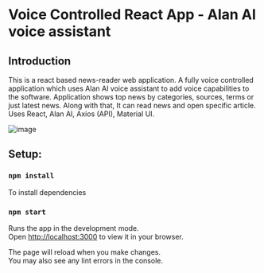# Voice Controlled React App - Alan AI voice assistant
## Introduction
This is a react based news-reader web application. A fully voice controlled application which uses Alan AI voice assistant to add voice capabilities to the software. Application shows top news by categories, sources, terms or just latest news. Along with that, It can read news and open specific article. Uses React, Alan AI, Axios (API), Material UI.

![image](https://github.com/tanvi-radia/Voice-controlled-react-news-reader-app/assets/139433835/96eaa310-3969-4cbb-b2cf-1be17c4b1f04)

## Setup:
### `npm install`
To install dependencies

### `npm start`

Runs the app in the development mode.\
Open [http://localhost:3000](http://localhost:3000) to view it in your browser.

The page will reload when you make changes.\
You may also see any lint errors in the console.
